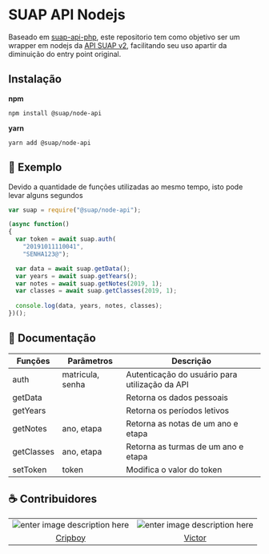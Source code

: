 
# SUAP API Nodejs
Baseado em [suap-api-php](https://github.com/ivmelo/suap-api-php), este repositorio tem como objetivo ser um wrapper em nodejs da [API SUAP v2](https://suap.ifrn.edu.br/api/), facilitando seu uso apartir da diminuição do entry point original.

## Instalação
**npm**

`npm install @suap/node-api`

**yarn**

`yarn add @suap/node-api`

## 📣 Exemplo
Devido a quantidade de funções utilizadas ao mesmo tempo, isto pode levar alguns segundos
```js
var suap = require("@suap/node-api");

(async function()
{
  var token = await suap.auth(
    "20191011110041", 
    "SENHA123@");

  var data = await suap.getData();
  var years = await suap.getYears();
  var notes = await suap.getNotes(2019, 1);
  var classes = await suap.getClasses(2019, 1);
  
  console.log(data, years, notes, classes);
})();
```

## 📄 Documentação

| Funções | Parâmetros| Descrição |
| -------- | ----------- | ----------- |
| auth | matricula, senha | Autenticação do usuário para utilização da API |
| getData| | Retorna os dados pessoais |
| getYears| | Retorna os períodos letivos |
| getNotes| ano, etapa | Retorna as notas de um ano e etapa |
| getClasses | ano, etapa | Retorna as turmas de um ano e etapa |
| setToken| token | Modifica o valor do token |

## ☕️ Contribuidores
| | | 
| :--------: | :-----------: |
| ![enter image description here](https://avatars0.githubusercontent.com/u/36797037?s=80&v=4)|![enter image description here](https://avatars0.githubusercontent.com/u/35354040?s=80&v=4)
|[Cripboy](https://github.com/CripBoy) |[Victor](https://github.com/victordaniel102)